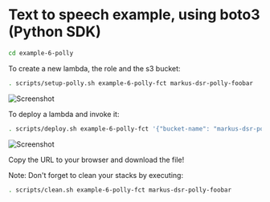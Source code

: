 # Text to speech example, using boto3 (Python SDK)

```bash
cd example-6-polly
```

To create a new lambda, the role and the s3 bucket:

```bash
. scripts/setup-polly.sh example-6-polly-fct markus-dsr-polly-foobar
```

![Screenshot](architecture/setup-lambda-polly.png)

To deploy a lambda and invoke it:

```bash
. scripts/deploy.sh example-6-polly-fct '{"bucket-name": "markus-dsr-polly-foobar"}'
```

![Screenshot](architecture/invoke-lambda-polly.png)

Copy the URL to your browser and download the file!

Note: Don't forget to clean your stacks by executing:

```bash
. scripts/clean.sh example-6-polly-fct markus-dsr-polly-foobar
```
